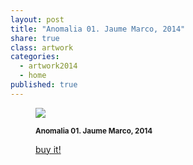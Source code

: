 ```yaml
---
layout: post
title: "Anomalia 01. Jaume Marco, 2014"
share: true
class: artwork
categories:
  - artwork2014
  - home
published: true
---
```


<figure class="text-center">
	<img src="http://www.inpocketart.com/wp-content/uploads/2014/07/3-anomalia-01-jaume-marco-juliol-2014-watermark-1180x1180.jpg" sizes="100vw" srcset="http://www.inpocketart.com/wp-content/uploads/2014/07/3-anomalia-01-jaume-marco-juliol-2014-watermark-380x380.jpg 380w, http://www.inpocketart.com/wp-content/uploads/2014/07/3-anomalia-01-jaume-marco-juliol-2014-watermark-1024x1024.jpg 1024w, http://www.inpocketart.com/wp-content/uploads/2014/07/3-anomalia-01-jaume-marco-juliol-2014-watermark-1180x1180.jpg 1180w" />
	<figcaption>
		<p><small><strong>Anomalia 01. Jaume Marco, 2014</strong></small></p>
		<p><a href="http://www.inpocketart.com/product/anomalia-01-jaume-marco-2014/" class="btn btn-primary btn-lg"><i class="fa fa-credit-card"></i> buy it!</a></p>
	</figcaption>
</figure>